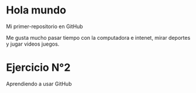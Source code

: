 # Hola mundo

Mi primer-repositorio en GitHub

Me gusta mucho pasar tiempo con la computadora e intenet, mirar deportes y jugar videos juegos. 

# Ejercicio N°2
Aprendiendo a usar GitHub
